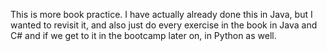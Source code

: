 This is more book practice. I have actually already done this in Java, but I wanted to revisit it, and also just do every exercise in the book in Java and C# and if we get to it in the bootcamp later on, in Python as well.

